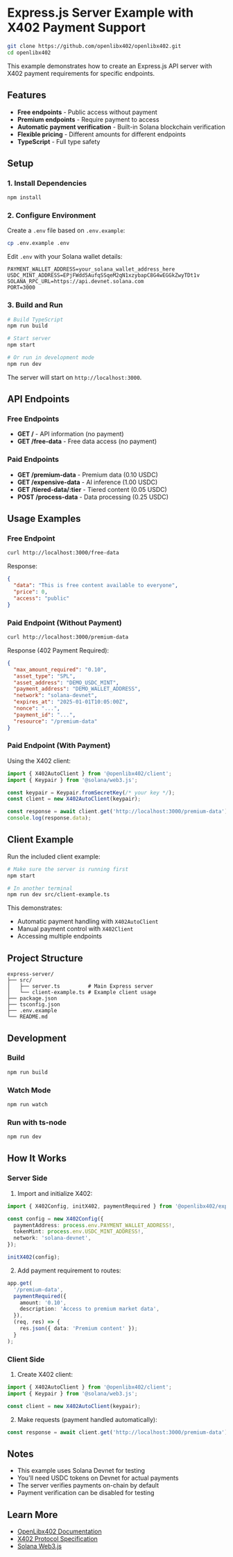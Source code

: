 # Express.js Server Example with X402 Payment Support

```bash
git clone https://github.com/openlibx402/openlibx402.git
cd openlibx402
```

This example demonstrates how to create an Express.js API server with X402 payment requirements for specific endpoints.

## Features

- **Free endpoints** - Public access without payment
- **Premium endpoints** - Require payment to access
- **Automatic payment verification** - Built-in Solana blockchain verification
- **Flexible pricing** - Different amounts for different endpoints
- **TypeScript** - Full type safety

## Setup

### 1. Install Dependencies

```bash
npm install
```

### 2. Configure Environment

Create a `.env` file based on `.env.example`:

```bash
cp .env.example .env
```

Edit `.env` with your Solana wallet details:

```env
PAYMENT_WALLET_ADDRESS=your_solana_wallet_address_here
USDC_MINT_ADDRESS=EPjFWdd5AufqSSqeM2qN1xzybapC8G4wEGGkZwyTDt1v
SOLANA_RPC_URL=https://api.devnet.solana.com
PORT=3000
```

### 3. Build and Run

```bash
# Build TypeScript
npm run build

# Start server
npm start

# Or run in development mode
npm run dev
```

The server will start on `http://localhost:3000`.

## API Endpoints

### Free Endpoints

- **GET /** - API information (no payment)
- **GET /free-data** - Free data access (no payment)

### Paid Endpoints

- **GET /premium-data** - Premium data (0.10 USDC)
- **GET /expensive-data** - AI inference (1.00 USDC)
- **GET /tiered-data/:tier** - Tiered content (0.05 USDC)
- **POST /process-data** - Data processing (0.25 USDC)

## Usage Examples

### Free Endpoint

```bash
curl http://localhost:3000/free-data
```

Response:
```json
{
  "data": "This is free content available to everyone",
  "price": 0,
  "access": "public"
}
```

### Paid Endpoint (Without Payment)

```bash
curl http://localhost:3000/premium-data
```

Response (402 Payment Required):
```json
{
  "max_amount_required": "0.10",
  "asset_type": "SPL",
  "asset_address": "DEMO_USDC_MINT",
  "payment_address": "DEMO_WALLET_ADDRESS",
  "network": "solana-devnet",
  "expires_at": "2025-01-01T10:05:00Z",
  "nonce": "...",
  "payment_id": "...",
  "resource": "/premium-data"
}
```

### Paid Endpoint (With Payment)

Using the X402 client:

```typescript
import { X402AutoClient } from '@openlibx402/client';
import { Keypair } from '@solana/web3.js';

const keypair = Keypair.fromSecretKey(/* your key */);
const client = new X402AutoClient(keypair);

const response = await client.get('http://localhost:3000/premium-data');
console.log(response.data);
```

## Client Example

Run the included client example:

```bash
# Make sure the server is running first
npm start

# In another terminal
npm run dev src/client-example.ts
```

This demonstrates:
- Automatic payment handling with `X402AutoClient`
- Manual payment control with `X402Client`
- Accessing multiple endpoints

## Project Structure

```
express-server/
├── src/
│   ├── server.ts         # Main Express server
│   └── client-example.ts # Example client usage
├── package.json
├── tsconfig.json
├── .env.example
└── README.md
```

## Development

### Build

```bash
npm run build
```

### Watch Mode

```bash
npm run watch
```

### Run with ts-node

```bash
npm run dev
```

## How It Works

### Server Side

1. Import and initialize X402:

```typescript
import { X402Config, initX402, paymentRequired } from '@openlibx402/express';

const config = new X402Config({
  paymentAddress: process.env.PAYMENT_WALLET_ADDRESS!,
  tokenMint: process.env.USDC_MINT_ADDRESS!,
  network: 'solana-devnet',
});

initX402(config);
```

2. Add payment requirement to routes:

```typescript
app.get(
  '/premium-data',
  paymentRequired({
    amount: '0.10',
    description: 'Access to premium market data',
  }),
  (req, res) => {
    res.json({ data: 'Premium content' });
  }
);
```

### Client Side

1. Create X402 client:

```typescript
import { X402AutoClient } from '@openlibx402/client';
import { Keypair } from '@solana/web3.js';

const client = new X402AutoClient(keypair);
```

2. Make requests (payment handled automatically):

```typescript
const response = await client.get('http://localhost:3000/premium-data');
```

## Notes

- This example uses Solana Devnet for testing
- You'll need USDC tokens on Devnet for actual payments
- The server verifies payments on-chain by default
- Payment verification can be disabled for testing

## Learn More

- [OpenLibx402 Documentation](../../packages/typescript/README.md)
- [X402 Protocol Specification](https://github.com/openlibx402/spec)
- [Solana Web3.js](https://solana-labs.github.io/solana-web3.js/)

